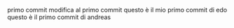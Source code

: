 primo commit
modifica al primo commit 
questo è  il mio primo commit di edo
questo è il primo commit di andreas
